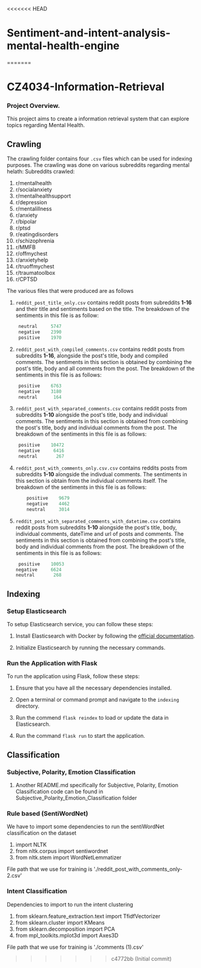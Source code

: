 <<<<<<< HEAD
# Sentiment-and-intent-analysis-mental-health-engine
=======
# CZ4034-Information-Retrieval

### Project Overview.

This project aims to create a information retrieval system that can explore topics regarding Mental Health.

## Crawling

The crawling folder contains four `.csv` files which can be used for indexing purposes.
The crawling was done on various subreddits regarding mental helath:
Subreddits crawled:

1. r/mentalhealth
1. r/socialanxiety
1. r/mentalhealthsupport
1. r/depression
1. r/mentalillness
1. r/anxiety
1. r/bipolar
1. r/ptsd
1. r/eatingdisorders
1. r/schizophrenia
1. r/MMFB
1. r/offmychest
1. r/anxietyhelp
1. r/truoffmychest
1. r/traumatoolbox
1. r/CPTSD

The various files that were produced are as follows

1.  `reddit_post_title_only.csv` contains reddit posts from subreddits <b>1-16</b> and their title and sentiments based on the title.
    The breakdown of the sentiments in this file is as follow:

    ```py
     neutral     5747
     negative    2390
     positive    1970
    ```

1.  `reddit_post_with_compiled_comments.csv` contains reddit posts from subreddits <b>1-16</b>, alongside the post's title, body and compiled comments.
    The sentiments in this section is obtained by combining the post's title, body and all comments from the post.
    The breakdown of the sentiments in this file is as follows:

    ```py
     positive    6763
     negative    3180
     neutral      164
    ```

1.  `reddit_post_with_separated_comments.csv` contains reddit posts from subreddits <b>1-10</b> alongside the post's title, body and individual comments.
    The sentiments in this section is obtained from combining the post's title, body and individual comments from the post.
    The breakdown of the sentiments in this file is as follows:

    ```py
     positive    10472
     negative     6416
     neutral       267
    ```

1.  `reddit_post_with_comments_only.csv.csv` contains reddits posts from subreddits <b>1-10</b> alongside the indivdual comments. The sentiments in this section is obtain from the individual comments itself.
    The breakdown of the sentiments in this file is as follows:

    ```py
        positive    9679
        negative    4462
        neutral     3014
    ```

1.  `reddit_post_with_separated_comments_with_datetime.csv` contains reddit posts from subreddits <b>1-10</b> alongside the post's title, body, individual comments, dateTime and url of posts and comments.
    The sentiments in this section is obtained from combining the post's title, body and individual comments from the post.
    The breakdown of the sentiments in this file is as follows:

    ```py
     positive    10053
    negative     6624
    neutral       268
    ```

## Indexing

### Setup Elasticsearch

To setup Elasticsearch service, you can follow these steps:

1. Install Elasticsearch with Docker by following the [official documentation](https://www.elastic.co/guide/en/elasticsearch/reference/8.12/docker.html#_start_a_single_node_cluster).

2. Initialize Elasticsearch by running the necessary commands.

### Run the Application with Flask

To run the application using Flask, follow these steps:

1. Ensure that you have all the necessary dependencies installed.

2. Open a terminal or command prompt and navigate to the `indexing` directory.

3. Run the commend `flask reindex` to load or update the data in Elasticsearch.

4. Run the command `flask run` to start the application.


## Classification

### Subjective, Polarity, Emotion Classification
1. Another README.md specifically for Subjective, Polarity, Emotion Classification code can be found in Subjective_Polarity_Emotion_Classification folder

### Rule based (SentiWordNet)
We have to import some dependencies to run the sentiWordNet classification on the dataset
 1. import NLTK
 2. from nltk.corpus import sentiwordnet
 3. from nltk.stem import WordNetLemmatizer

File path that we use for training is './reddit_post_with_comments_only-2.csv'

### Intent Classification
Dependencies to import to run the intent clustering 
1. from sklearn.feature_extraction.text import TfidfVectorizer
2. from sklearn.cluster import KMeans
3. from sklearn.decomposition import PCA
4. from mpl_toolkits.mplot3d import Axes3D

File path that we use for training is './comments (1).csv'
>>>>>>> c4772bb (Initial commit)
